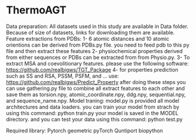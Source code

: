 # ThermoAGT
Data preparation:
All datasets used in this study are available in Data folder. Because of size of datasets, links for downloading them are available.
Feature extractions from PDBs:
1- 6 atomic distances and 10 atomic orientions can be derived from PDBs.py file. you need to feed pdb to this py file and then extract these features
2- physiochemical properties derived from either sequences or PDBs can be extracted from from Physio.py. 
3- To extract MSA and coevolitionary features. please use the following software:
https://github.com/realbigws/TGT_Package
4- for properties prediction such as SS and RSA, PSSM, PSFM, and ... use:
https://github.com/realbigws/Predict_Property
after doing these steps you can use gathering.py file to combine all extract features to each other and save them as torsion.npy, atomic_coordinate.npy, ddg.npy, sequential.npy, and sequence_name.npy.
Model traning: model.py is provided all model architectures and data loaders. you can train your model from strach by using this command: python train.py
your model is saved in the MODEL directory. and you can test your data using this command: python test.py

Required library:
Pytorch geometric 
pyTorch
Quntiport
biopython

